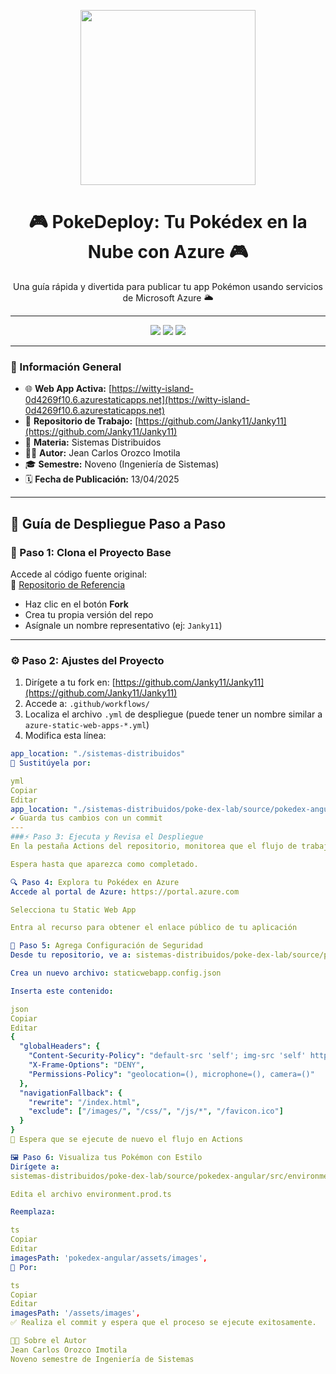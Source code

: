 <!-- Encabezado visual -->
<p align="center">
  <img src="https://media.giphy.com/media/v1.Y2lkPTc5MGI3NjExNzh2M2V0N2s5aWJmbDB0OTJpNXY3MWdzZG1jdGk5dThudm5sMGMwNCZlcD12MV9naWZzX3NlYXJjaCZjdD1n/3oEjI6SIIHBdRxXI40/giphy.gif" width="280px">
</p>

<h1 align="center">🎮 PokeDeploy: Tu Pokédex en la Nube con Azure 🎮</h1>

<p align="center">
  Una guía rápida y divertida para publicar tu app Pokémon usando servicios de Microsoft Azure 🌥️
</p>

---

<p align="center">
  <img src="https://img.shields.io/badge/AZURE--STATIC--WEB--APP-DESPLEGADO-blueviolet?style=for-the-badge&logo=azuredevops">
  <img src="https://img.shields.io/badge/SEMESTRE-9°--SISTEMAS-orange?style=for-the-badge">
  <img src="https://img.shields.io/badge/STATUS-%F0%9F%92%AA%20ACTIVO-green?style=for-the-badge">
</p>

---

### 📍 Información General

- 🌐 **Web App Activa:** [https://witty-island-0d4269f10.6.azurestaticapps.net](https://witty-island-0d4269f10.6.azurestaticapps.net)
- 📘 **Repositorio de Trabajo:** [https://github.com/Janky11/Janky11](https://github.com/Janky11/Janky11)
- 🧠 **Materia:** Sistemas Distribuidos
- 🧑‍💻 **Autor:** Jean Carlos Orozco Imotila  
- 🎓 **Semestre:** Noveno (Ingeniería de Sistemas)  
- 🗓️ **Fecha de Publicación:** 13/04/2025  

---

## 🧭 Guía de Despliegue Paso a Paso

### 🔁 Paso 1: Clona el Proyecto Base

Accede al código fuente original:  
📎 [Repositorio de Referencia](https://github.com/rcuello/ac4dem1a/tree/master/sistemas-distribuidos/poke-dex-lab)

- Haz clic en el botón **Fork**
- Crea tu propia versión del repo
- Asígnale un nombre representativo (ej: `Janky11`)

---

### ⚙️ Paso 2: Ajustes del Proyecto

1. Dirígete a tu fork en: [https://github.com/Janky11/Janky11](https://github.com/Janky11/Janky11)
2. Accede a: `.github/workflows/`
3. Localiza el archivo `.yml` de despliegue (puede tener un nombre similar a `azure-static-web-apps-*.yml`)
4. Modifica esta línea:

```yml
app_location: "./sistemas-distribuidos"
🔁 Sustitúyela por:

yml
Copiar
Editar
app_location: "./sistemas-distribuidos/poke-dex-lab/source/pokedex-angular"
✔️ Guarda tus cambios con un commit
---
###⚡ Paso 3: Ejecuta y Revisa el Despliegue
En la pestaña Actions del repositorio, monitorea que el flujo de trabajo se ejecute correctamente.

Espera hasta que aparezca como completado.

🔍 Paso 4: Explora tu Pokédex en Azure
Accede al portal de Azure: https://portal.azure.com

Selecciona tu Static Web App

Entra al recurso para obtener el enlace público de tu aplicación

🔐 Paso 5: Agrega Configuración de Seguridad
Desde tu repositorio, ve a: sistemas-distribuidos/poke-dex-lab/source/pokedex-angular/

Crea un nuevo archivo: staticwebapp.config.json

Inserta este contenido:

json
Copiar
Editar
{
  "globalHeaders": {
    "Content-Security-Policy": "default-src 'self'; img-src 'self' https://raw.githubusercontent.com https://pokeapi.co https://assets.pokemon.com; script-src 'self' 'unsafe-inline'; style-src 'self' 'unsafe-inline' https://fonts.googleapis.com; font-src 'self' https://fonts.gstatic.com; connect-src 'self' https://beta.pokeapi.co",
    "X-Frame-Options": "DENY",
    "Permissions-Policy": "geolocation=(), microphone=(), camera=()"
  },
  "navigationFallback": {
    "rewrite": "/index.html",
    "exclude": ["/images/", "/css/", "/js/*", "/favicon.ico"]
  }
}
🔁 Espera que se ejecute de nuevo el flujo en Actions

🖼️ Paso 6: Visualiza tus Pokémon con Estilo
Dirígete a:
sistemas-distribuidos/poke-dex-lab/source/pokedex-angular/src/environments/

Edita el archivo environment.prod.ts

Reemplaza:

ts
Copiar
Editar
imagesPath: 'pokedex-angular/assets/images',
🔁 Por:

ts
Copiar
Editar
imagesPath: '/assets/images',
✅ Realiza el commit y espera que el proceso se ejecute exitosamente.

🧑‍🎓 Sobre el Autor
Jean Carlos Orozco Imotila
Noveno semestre de Ingeniería de Sistemas
